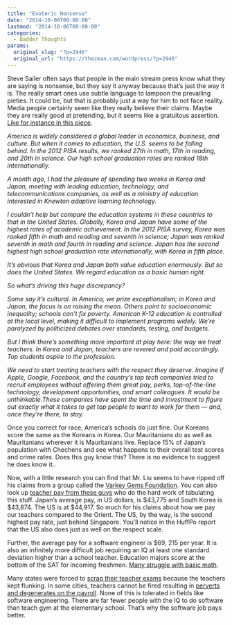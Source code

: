 ```yaml
---
title: "Exoteric Nonsense"
date: "2014-10-06T00:00:00"
lastmod: "2014-10-06T00:00:00"
categories:
  - Badder Thoughts
params:
  original_slug: "?p=2946"
  original_url: "https://thezman.com/wordpress/?p=2946"
---
```


Steve Sailer often says that people in the main stream press know what
they are saying is nonsense, but they say it anyway because that’s just
the way it is. The really smart ones use subtle language to lampoon the
prevailing pieties. It could be, but that is probably just a way for him
to not face reality. Media people certainly seem like they really
believe their claims. Maybe they are really good at pretending, but it
seems like a gratuitous assertion. <a
href="http://techcrunch.com/2014/10/04/why-we-should-treat-teachers-like-software-engineers/?ncid=rss&amp;utm_source=feedburner&amp;utm_medium=feed&amp;utm_campaign=Feed%3A+Techcrunch+%28TechCrunch%29"
rel="noopener" target="_blank">Like for instance in this piece</a>.

*America is widely considered a global leader in economics, business,
and culture. But when it comes to education, the U.S. seems to be
falling behind. In the 2012 PISA results, we ranked 27th in math, 17th
in reading, and 20th in science. Our high school graduation rates are
ranked 18th internationally.*

*A month ago, I had the pleasure of spending two weeks in Korea and
Japan, meeting with leading education, technology, and
telecommunications companies, as well as a ministry of education
interested in Knewton adaptive learning technology.*

*I couldn’t help but compare the education systems in these countries to
that in the United States. Globally, Korea and Japan have some of the
highest rates of academic achievement. In the 2012 PISA survey, Korea
was ranked fifth in math and reading and seventh in science; Japan was
ranked seventh in math and fourth in reading and science. Japan has the
second highest high school graduation rate internationally, with Korea
in fifth place.*

*It’s obvious that Korea and Japan both value education enormously. But
so does the United States. We regard education as a basic human right.*

*So what’s driving this huge discrepancy?*

*Some say it’s cultural. In America, we prize exceptionalism; in Korea
and Japan, the focus is on raising the mean. Others point to
socioeconomic inequality; schools can’t fix poverty. American K-12
education is controlled at the local level, making it difficult to
implement programs widely. We’re paralyzed by politicized debates over
standards, testing, and budgets.*

*But I think there’s something more important at play here: the way we
treat teachers. In Korea and Japan, teachers are revered and paid
accordingly. Top students aspire to the profession.*

*We need to start treating teachers with the respect they deserve.
Imagine if Apple, Google, Facebook, and the country’s top tech companies
tried to recruit employees without offering them great pay, perks,
top-of-the-line technology, development opportunities, and smart
colleagues. It would be unthinkable.These companies have spent the time
and investment to figure out exactly what it takes to get top people to
want to work for them — and, once they’re there, to stay.*

Once you correct for race, America’s schools do just fine. Our Koreans
score the same as the Koreans in Korea. Our Mauritanians do as well as
Mauritanians wherever it is Mauritanians live. Replace 15% of Japan’s
population with Chechens and see what happens to their overall test
scores and crime rates. Does this guy know this? There is no evidence to
suggest he does know it..

Now, with a little research you can find that Mr. Liu seems to have
ripped off his claims from a group called the <a
href="http://www.huffingtonpost.com/2013/10/03/countries-respect-teacher_n_4032354.html?utm_hp_ref=impact"
rel="noopener" target="_blank">Varkey Gems Foundation</a>. You can also
look up
<a href="https://varkeygemsfoundation.org/teacherindex" rel="noopener"
target="_blank">teacher pay from these guys</a> who do the hard work of
tabulating this stuff. Japan’s average pay, in US dollars, is $43,775
and South Korea is $43,874. The US is at $44,917. So much for his claims
about how we pay our teachers compared to the Orient. The US, by the
way, is the second highest pay rate, just behind Singapore. You’ll
notice in the HuffPo report that the US also does just as well on the
respect scale.

Further, the average pay for a software engineer is $69, 215 per year.
It is also an infinitely more difficult job requiring an IQ at least one
standard deviation higher than a school teacher. Education majors score
at the bottom of the SAT for incoming freshmen. <a
href="http://www.forbes.com/sites/georgeleef/2013/10/24/a-key-reason-why-american-students-do-poorly/"
rel="noopener" target="_blank">Many struggle with basic math</a>.

Many states were forced to <a
href="https://www.catalyst-chicago.org/notebook/2014/03/12/65790/boost-teacher-diversity-state-scraps-limits-basic-skills-test-taking"
rel="noopener" target="_blank">scrap their teacher exams</a> because the
teachers kept flunking. In some cities, teachers cannot be fired
resulting in <a
href="http://nypost.com/2013/01/27/one-year-on-the-job-13-years-in-rubber-room-earns-perv-teacher-1m/"
rel="noopener" target="_blank">perverts and degenerates on the
payroll</a>. None of this is tolerated in fields like software
engineering. There are far fewer people with the IQ to do software than
teach gym at the elementary school. That’s why the software job pays
better.
